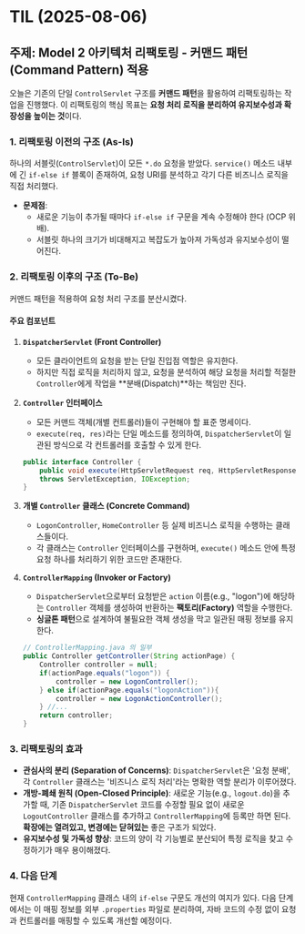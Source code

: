 # TIL (2025-08-06)

## 주제: Model 2 아키텍처 리팩토링 - 커맨드 패턴(Command Pattern) 적용

오늘은 기존의 단일 `ControlServlet` 구조를 **커맨드 패턴**을 활용하여 리팩토링하는 작업을 진행했다. 이 리팩토링의 핵심 목표는 **요청 처리 로직을 분리하여 유지보수성과 확장성을 높이는 것**이다.

### 1. 리팩토링 이전의 구조 (As-Is)

하나의 서블릿(`ControlServlet`)이 모든 `*.do` 요청을 받았다. `service()` 메소드 내부에 긴 `if-else if` 블록이 존재하여, 요청 URI를 분석하고 각기 다른 비즈니스 로직을 직접 처리했다.

-   **문제점**:
    -   새로운 기능이 추가될 때마다 `if-else if` 구문을 계속 수정해야 한다 (OCP 위배).
    -   서블릿 하나의 크기가 비대해지고 복잡도가 높아져 가독성과 유지보수성이 떨어진다.

### 2. 리팩토링 이후의 구조 (To-Be)

커맨드 패턴을 적용하여 요청 처리 구조를 분산시켰다.

#### 주요 컴포넌트

1.  **`DispatcherServlet` (Front Controller)**
    -   모든 클라이언트의 요청을 받는 단일 진입점 역할은 유지한다.
    -   하지만 직접 로직을 처리하지 않고, 요청을 분석하여 해당 요청을 처리할 적절한 `Controller`에게 작업을 **분배(Dispatch)**하는 책임만 진다.

2.  **`Controller` 인터페이스**
    -   모든 커맨드 객체(개별 컨트롤러)들이 구현해야 할 표준 명세이다.
    -   `execute(req, res)`라는 단일 메소드를 정의하여, `DispatcherServlet`이 일관된 방식으로 각 컨트롤러를 호출할 수 있게 한다.

    ```java
    public interface Controller {
        public void execute(HttpServletRequest req, HttpServletResponse res)
        throws ServletException, IOException;
    }
    ```

3.  **개별 `Controller` 클래스 (Concrete Command)**
    -   `LogonController`, `HomeController` 등 실제 비즈니스 로직을 수행하는 클래스들이다.
    -   각 클래스는 `Controller` 인터페이스를 구현하며, `execute()` 메소드 안에 특정 요청 하나를 처리하기 위한 코드만 존재한다.

4.  **`ControllerMapping` (Invoker or Factory)**
    -   `DispatcherServlet`으로부터 요청받은 `action` 이름(e.g., "logon")에 해당하는 `Controller` 객체를 생성하여 반환하는 **팩토리(Factory)** 역할을 수행한다.
    -   **싱글톤 패턴**으로 설계하여 불필요한 객체 생성을 막고 일관된 매핑 정보를 유지한다.

    ```java
    // ControllerMapping.java 의 일부
    public Controller getController(String actionPage) {
        Controller controller = null;
        if(actionPage.equals("logon")) {
            controller = new LogonController();
        } else if(actionPage.equals("logonAction")){
            controller = new LogonActionController();
        } //...
        return controller;
    }
    ```

### 3. 리팩토링의 효과

-   **관심사의 분리 (Separation of Concerns)**: `DispatcherServlet`은 '요청 분배', 각 `Controller` 클래스는 '비즈니스 로직 처리'라는 명확한 역할 분리가 이루어졌다.
-   **개방-폐쇄 원칙 (Open-Closed Principle)**: 새로운 기능(e.g., `logout.do`)을 추가할 때, 기존 `DispatcherServlet` 코드를 수정할 필요 없이 새로운 `LogoutController` 클래스를 추가하고 `ControllerMapping`에 등록만 하면 된다. **확장에는 열려있고, 변경에는 닫혀있는** 좋은 구조가 되었다.
-   **유지보수성 및 가독성 향상**: 코드의 양이 각 기능별로 분산되어 특정 로직을 찾고 수정하기가 매우 용이해졌다.

### 4. 다음 단계

현재 `ControllerMapping` 클래스 내의 `if-else` 구문도 개선의 여지가 있다. 다음 단계에서는 이 매핑 정보를 외부 `.properties` 파일로 분리하여, 자바 코드의 수정 없이 요청과 컨트롤러를 매핑할 수 있도록 개선할 예정이다.
